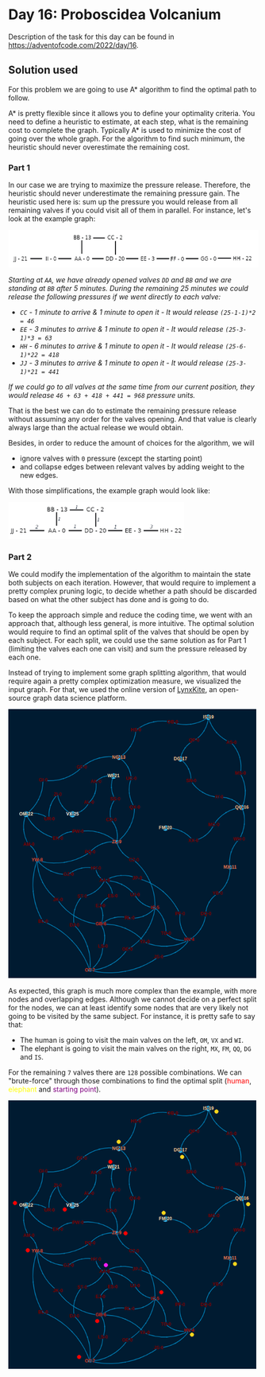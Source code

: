 # Day 16: Proboscidea Volcanium

Description of the task for this day can be found in https://adventofcode.com/2022/day/16.

## Solution used

For this problem we are going to use A* algorithm to find the optimal path to follow. 

A* is pretty flexible since it allows you to define your optimality criteria. You need to define a heuristic to estimate, at each step, what is the remaining cost to complete the graph. Typically A* is used to minimize the cost of going over the whole graph. For the algorithm to find such minimum, the heuristic should never overestimate the remaining cost.

### Part 1

In our case we are trying to maximize the pressure release. Therefore, the heuristic should never underestimate the remaining pressure gain. The heuristic used here is: sum up the pressure you would release from all remaining valves if you could visit all of them in parallel. For instance, let's look at the example graph:

<img src="example_graph.png" alt="drawing" height="75"/>

*Starting at `AA`, we have already opened valves `DD` and `BB` and we are standing at `BB` after 5 minutes. During the remaining 25 minutes we could release the following pressures if we went directly to each valve:*
- *`CC` - 1 minute to arrive & 1 minute to open it - It would release `(25-1-1)*2 = 46`*
- *`EE` - 3 minutes to arrive & 1 minute to open it - It would release `(25-3-1)*3 = 63`*
- *`HH` - 6 minutes to arrive & 1 minute to open it - It would release `(25-6-1)*22 = 418`*
- *`JJ` - 3 minutes to arrive & 1 minute to open it - It would release `(25-3-1)*21 = 441`*

*If we could go to all valves at the same time from our current position, they would release `46 + 63 + 418 + 441 = 968` pressure units.*

That is the best we can do to estimate the remaining pressure release without assuming any order for the valves opening. And that value is clearly always large than the actual release we would obtain.

Besides, in order to reduce the amount of choices for the algorithm, we will
- ignore valves with `0` pressure (except the starting point)
- and collapse edges between relevant valves by adding weight to the new edges.

With those simplifications, the example graph would look like:

<img src="example_graph_simple.png" alt="drawing" height="75"/>

<br>

### Part 2

We could modify the implementation of the algorithm to maintain the state both subjects on each iteration. However, that would require to implement a pretty complex pruning logic, to decide whether a path should be discarded based on what the other subject has done and is going to do.

To keep the approach simple and reduce the coding time, we went with an approach that, although less general, is more intuitive. The optimal solution would require to find an optimal split of the valves that should be open by each subject. For each split, we could use the same solution as for Part 1 (limiting the valves each one can visit) and sum the pressure released by each one.

Instead of trying to implement some graph splitting algorithm, that would require again a pretty complex optimization measure, we visualized the input graph. For that, we used the online version of [LynxKite](https://lynxkite.com/), an open-source graph data science platform. 

<img src="input_graph.png" alt="drawing" width="500"/>

As expected, this graph is much more complex than the example, with more nodes and overlapping edges. Although we cannot decide on a perfect split for the nodes, we can at least identify some nodes that are very likely not going to be visited by the same subject. For instance, it is pretty safe to say that:
- The human is going to visit the main valves on the left, `OM`, `VX` and `WI`.
- The elephant is going to visit the main valves on the right, `MX`, `FM`, `QQ`, `DG` and `IS`.

For the remaining `7` valves there are `128` possible combinations. We can "brute-force" through those combinations to find the optimal split (<span style="color:red">human</span>, <span style="color:yellow">elephant</span> and <span style="color:purple">starting point</span>).

<img src="input_graph_solution.png" alt="drawing" width="500"/>
